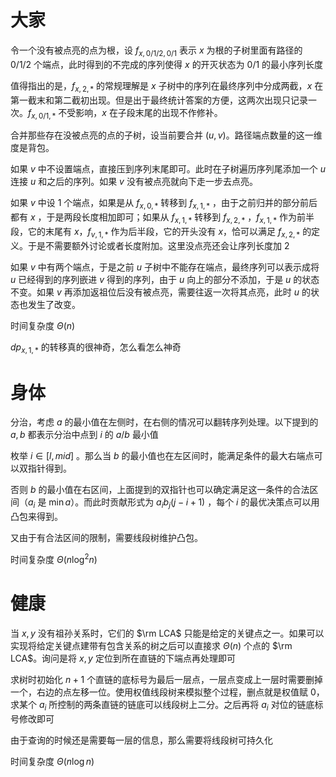 # 大家

令一个没有被点亮的点为根，设 $f_{x,0/1/2,0/1}$ 表示 $x$ 为根的子树里面有路径的 $0/1/2$ 个端点，此时得到的不完成的序列使得 $x$ 的开灭状态为 $0/1$ 的最小序列长度

值得指出的是，$f_{x,2,* }$ 的常规理解是 $x$ 子树中的序列在最终序列中分成两截，$x$ 在第一截末和第二截初出现。但是出于最终统计答案的方便，这两次出现只记录一次。$f_{x,0/1, * }$ 不受影响，$x$ 在子段末尾的出现不作修补。

合并那些存在没被点亮的点的子树，设当前要合并 $(u,v)$。路径端点数量的这一维度是背包。

如果 $v$ 中不设置端点，直接压到序列末尾即可。此时在子树遍历序列尾添加一个 $u$ 连接 $u$ 和之后的序列。如果 $v$ 没有被点亮就向下走一步去点亮。

如果 $v$ 中设 $1$ 个端点，如果是从 $f_{x,0,*}$ 转移到 $f_{x,1,*}$ ，由于之前归并的部分前后都有 $x$ ，于是两段长度相加即可；如果从 $f_{x,1,*}$ 转移到 $f_{x,2,*}$ ，$f_{x,1,* }$ 作为前半段，它的末尾有 $x$，$f_{v,1,* }$ 作为后半段，它的开头没有 $x$，恰可以满足 $f_{x,2,* }$ 的定义。于是不需要额外讨论或者长度附加。这里没点亮还会让序列长度加 $2$

如果 $v$ 中有两个端点，于是之前 $u$ 子树中不能存在端点，最终序列可以表示成将 $u$ 已经得到的序列嵌进 $v$ 得到的序列，由于 $u$ 向上的部分不添加，于是 $u$ 的状态不变。如果 $v$ 再添加返祖位后没有被点亮，需要往返一次将其点亮，此时 $u$ 的状态也发生了改变。

时间复杂度 $\Theta(n)$

$dp_{x,1,* }$ 的转移真的很神奇，怎么看怎么神奇

# 身体

分治，考虑 $a$ 的最小值在左侧时，在右侧的情况可以翻转序列处理。以下提到的 $a,b$ 都表示分治中点到 $i$ 的 $a/b$ 最小值

枚举 $i\in[l,mid]$ 。那么当 $b$ 的最小值也在左区间时，能满足条件的最大右端点可以双指针得到。

否则 $b$ 的最小值在右区间，上面提到的双指针也可以确定满足这一条件的合法区间（$a_i$ 是 $\min a$）。而此时贡献形式为 $a_ib_j(j-i+1)$ ，每个 $i$ 的最优决策点可以用凸包来得到。

又由于有合法区间的限制，需要线段树维护凸包。

时间复杂度 $\Theta(n\log^2n)$

# 健康

当 $x,y$ 没有祖孙关系时，它们的 $\rm LCA$ 只能是给定的关键点之一。如果可以实现将给定关键点建带有包含关系的树之后可以直接求 $\Theta(n)$ 个点的 $\rm LCA$。询问是将 $x,y$ 定位到所在直链的下端点再处理即可

求树时初始化 $n+1$ 个直链的底标号为最后一层点，一层点变成上一层时需要删掉一个，右边的点左移一位。使用权值线段树来模拟整个过程，删点就是权值赋 $0$，求某个 $a_i$ 所控制的两条直链的链底可以线段树上二分。之后再将 $a_i$ 对位的链底标号修改即可

由于查询的时候还是需要每一层的信息，那么需要将线段树可持久化

时间复杂度 $\Theta(n\log n)$